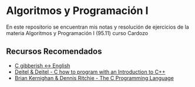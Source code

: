 # Algoritmos y Programación I

En este repositorio se encuentran mis notas y resolución de ejercicios de la
materia Algoritmos y Programación I (95.11) curso Cardozo

## Recursos Recomendados

* [C gibberish ↔ English](https://cdecl.org/)
* [Deitel & Deitel - C how to program with an Introduction to C++](https://deitel.com/c-how-to-program-8-e/)
* [Brian Kernighan & Dennis Ritchie - The C Programming Language](https://en.wikipedia.org/wiki/The_C_Programming_Language)
